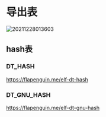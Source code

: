 # 导出表


![20211228013603](https://cdn.jsdelivr.net/gh/nzcv/picgo/20211228013603.png)


## hash表

### DT_HASH

https://flapenguin.me/elf-dt-hash

### DT_GNU_HASH

https://flapenguin.me/elf-dt-gnu-hash
